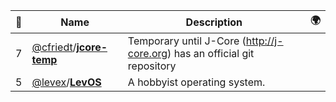 |:star2: | Name | Description | 🌍|
|---|---|---|---|
|7|[@cfriedt](https://github.com/cfriedt)/[**jcore-temp**](https://github.com/cfriedt/jcore-temp)|Temporary until J-Core (http://j-core.org) has an official git repository||
|5|[@levex](https://github.com/levex)/[**LevOS**](https://github.com/levex/LevOS)|A hobbyist operating system.||

